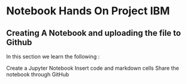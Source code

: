 # Notebook Hands On Project IBM
## Creating A Notebook and uploading the file to  Github

In this section we learn the following :

Create a Jupyter Notebook
Insert code and markdown cells
Share the notebook through GitHub
